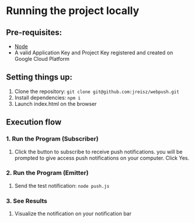 # Running the project locally

## Pre-requisites:

- [Node](https://nodejs.org/en/download)
- A valid Application Key and Project Key registered and created on Google Cloud Platform

## Setting things up:

1.  Clone the repository: `git clone git@github.com:jreisz/webpush.git`
2.  Install dependencies: `npm i`
3.  Launch index.html on the browser

## Execution flow

### 1. Run the Program (Subscriber)

1.  Click the button to subscribe to receive push notifications. you will be prompted to give access push notifications on your computer. Click Yes.

### 2. Run the Program (Emitter)  

1.  Send the test notification: `node push.js`

### 3. See Results

1.  Visualize the notification on your notification bar


